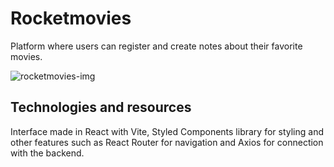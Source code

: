 # Rocketmovies

Platform where users can register and create notes about their favorite movies.

![rocketmovies-img](https://user-images.githubusercontent.com/105971989/215133041-0d933435-a022-4f97-bdc9-0fa4b2ec7a75.png)

## Technologies and resources

Interface made in React with Vite, Styled Components library for styling and other features such as React Router for navigation and Axios for connection with the backend.
